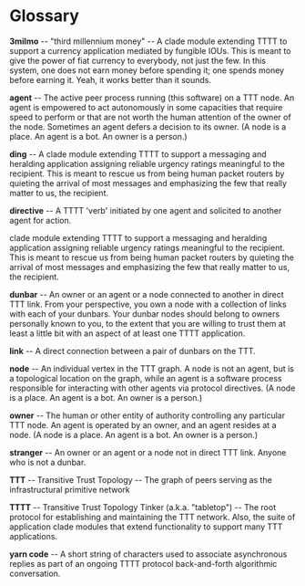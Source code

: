 # Glossary

**3milmo** -- "third millennium money" -- A clade module extending TTTT to support a currency application mediated by fungible IOUs. This is meant to give the power of fiat currency to everybody, not just the few. In this system, one does not earn money before spending it; one spends money before earning it. Yeah, it works better than it sounds.

**agent** -- The active peer process running (this software) on a TTT node. An agent is empowered to act autonomously in some capacities that require speed to perform or that are not worth the human attention of the owner of the node. Sometimes an agent defers a decision to its owner. (A node is a place. An agent is a bot. An owner is a person.)

**ding** -- A clade module extending TTTT to support a messaging and heralding application assigning reliable urgency ratings meaningful to the recipient. This is meant to rescue us from being human packet routers by quieting the arrival of most messages and emphasizing the few that really matter to us, the recipient.

**directive** -- A TTTT 'verb' initiated by one agent and solicited to another agent for action.

clade module extending TTTT to support a messaging and heralding application assigning reliable urgency ratings meaningful to the recipient. This is meant to rescue us from being human packet routers by quieting the arrival of most messages and emphasizing the few that really matter to us, the recipient.

**dunbar** -- An owner or an agent or a node connected to another in direct TTT link. From your perspective, you own a node with a collection of links with each of your dunbars. Your dunbar nodes should belong to owners personally known to you, to the extent that you are willing to trust them at least a little bit with an aspect of at least one TTTT application.

**link** -- A direct connection between a pair of dunbars on the TTT.

**node** -- An individual vertex in the TTT graph. A node is not an agent, but is a topological location on the graph, while an agent is a software process responsible for interacting with other agents via protocol directives. (A node is a place. An agent is a bot. An owner is a person.)

**owner** -- The human or other entity of authority controlling any particular TTT node. An agent is operated by an owner, and an agent resides at a node. (A node is a place. An agent is a bot. An owner is a person.)

**stranger** -- An owner or an agent or a node not in direct TTT link. Anyone who is not a dunbar.

**TTT** -- Transitive Trust Topology -- The graph of peers serving as the infrastructural primitive network

**TTTT** -- Transitive Trust Topology Tinker (a.k.a. "tabletop") -- The root protocol for establishing and maintaining the TTT network. Also, the suite of application clade modules that extend functionality to support many TTT applications.

**yarn code** -- A short string of characters used to associate asynchronous replies as part of an ongoing TTTT protocol back-and-forth algorithmic conversation.
